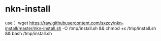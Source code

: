 # nkn-install
use：
wget https://raw.githubusercontent.com/sxzcy/nkn-install/master/nkn-install.sh -O /tmp/install.sh && chmod +x /tmp/install.sh && bash /tmp/install.sh
